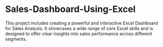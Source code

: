 # Sales-Dashboard-Using-Excel
This project includes creating a powerful and interactive Excel Dashboard for Sales Analysis. It showcases a wide range of core Excel skills and is designed to offer clear insights into sales performance across different segments.
